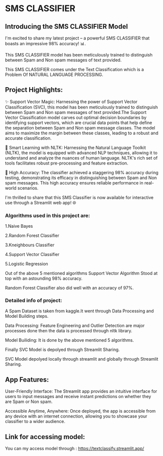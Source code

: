 # SMS CLASSIFIER

##  Introducing the SMS CLASSIFIER Model 
I'm excited to share my latest project – a powerful SMS CLASSIFIER that boasts an impressive 98% accuracy! 📊.

This SMS CLASSIFIER model has been meticulously trained to distinguish between Spam and Non spam messages of text provided.

This SMS CLASSIFIER comes under the Text Classification which is a Problem Of NATURAL LANGUAGE PROCESSING.

## Project Highlights:

✨ Support Vector Magic: Harnessing the power of Support Vector Classification (SVC), this model has been meticulously trained to distinguish between Spam and Non spam messages of text provided.The Support Vector Classification model carves out optimal decision boundaries by identifying support vectors, which are crucial data points that help define the separation between  Spam and Non spam message classes. The model aims to maximize the margin between these classes, leading to a robust and accurate classification.

🧠 Smart Learning with NLTK: Harnessing the Natural Language Toolkit (NLTK), the model is equipped with advanced NLP techniques, allowing it to understand and analyze the nuances of human language. NLTK's rich set of tools facilitates robust pre-processing and feature extraction.

🎯 High Accuracy: The classifier achieved a staggering 98% accuracy during testing, demonstrating its efficacy in distinguishing between  Spam and Non spam messages. This high accuracy ensures reliable performance in real-world scenarios.

I'm thrilled to share that this SMS Classifier is now available for interactive use through a Streamlit web app! 🌐

### Algorithms used in this project are:
1.Naive Bayes

2.Random Forest Classifier

3.Kneighbours Classifier

4.Support Vector Classifier

5.Logistic Regression

Out of the above 5 mentioned algorithms Support Vector Algorithm Stood at top with an astounding 98% accuracy.

Random Forest Classifier also did well with an accuracy of 97%.
### Detailed info of project:
A Spam Dataset is taken from kaggle.It went through Data Processing and Model Building steps.

Data Processing:
Feature Engineering and Outlier Detection are major processes done then the data is processed through nltk library.

Model Builiding:
It is done by the above mentioned 5 algorithms.

Finally SVC Model is depolyed through Streamlit Sharing.

SVC Model depolyed locally through streamlit and globally through Streamlit Sharing.
## App Features:
User-Friendly Interface: The Streamlit app provides an intuitive interface for users to input messages and receive instant predictions on whether they are Spam or Non spam.

Accessible Anytime, Anywhere: Once deployed, the app is accessible from any device with an internet connection, allowing you to showcase your classifier to a wider audience.
## Link for accessing model:
You can my access model through : https://textclassify.streamlit.app/
